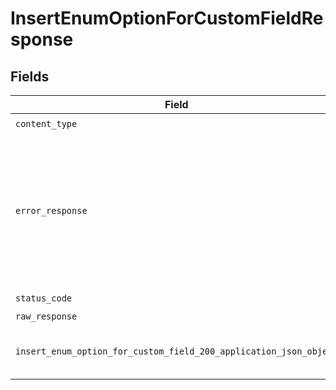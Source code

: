 # InsertEnumOptionForCustomFieldResponse


## Fields

| Field                                                                                                                                     | Type                                                                                                                                      | Required                                                                                                                                  | Description                                                                                                                               |
| ----------------------------------------------------------------------------------------------------------------------------------------- | ----------------------------------------------------------------------------------------------------------------------------------------- | ----------------------------------------------------------------------------------------------------------------------------------------- | ----------------------------------------------------------------------------------------------------------------------------------------- |
| `content_type`                                                                                                                            | *str*                                                                                                                                     | :heavy_check_mark:                                                                                                                        | N/A                                                                                                                                       |
| `error_response`                                                                                                                          | [Optional[shared.ErrorResponse]](../../models/shared/errorresponse.md)                                                                    | :heavy_minus_sign:                                                                                                                        | This usually occurs because of a missing or malformed parameter. Check the documentation and the syntax of your request and try again.    |
| `status_code`                                                                                                                             | *int*                                                                                                                                     | :heavy_check_mark:                                                                                                                        | N/A                                                                                                                                       |
| `raw_response`                                                                                                                            | [requests.Response](https://requests.readthedocs.io/en/latest/api/#requests.Response)                                                     | :heavy_minus_sign:                                                                                                                        | N/A                                                                                                                                       |
| `insert_enum_option_for_custom_field_200_application_json_object`                                                                         | [Optional[InsertEnumOptionForCustomField200ApplicationJSON]](../../models/operations/insertenumoptionforcustomfield200applicationjson.md) | :heavy_minus_sign:                                                                                                                        | Custom field enum option successfully reordered.                                                                                          |